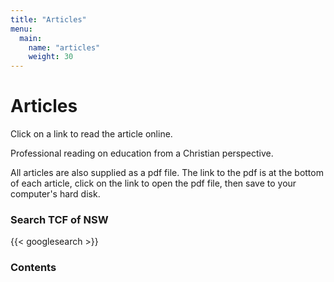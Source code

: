```yaml
---
title: "Articles"
menu:
  main:
    name: "articles"
    weight: 30
---
```

# Articles

Click on a link to read the article online.

Professional reading on education from a Christian perspective.

All articles are also supplied as a pdf file. The link to the pdf is at the bottom of each article, click on the link to open the pdf file, then save to your computer's hard disk.

### Search TCF of NSW

{{< googlesearch >}}

### Contents
